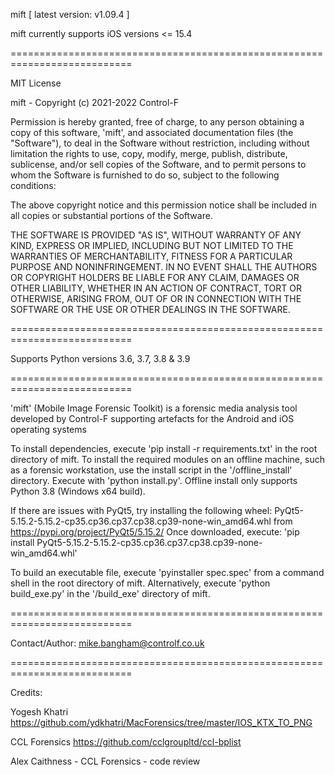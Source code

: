 mift [ latest version: v1.09.4 ]

mift currently supports iOS versions <= 15.4

===========================================================================

MIT License

mift - Copyright (c) 2021-2022 Control-F

Permission is hereby granted, free of charge, to any person obtaining a copy
of this software, 'mift', and associated documentation files (the "Software"), to deal
in the Software without restriction, including without limitation the rights
to use, copy, modify, merge, publish, distribute, sublicense, and/or sell
copies of the Software, and to permit persons to whom the Software is
furnished to do so, subject to the following conditions:

The above copyright notice and this permission notice shall be included in all
copies or substantial portions of the Software.

THE SOFTWARE IS PROVIDED "AS IS", WITHOUT WARRANTY OF ANY KIND, EXPRESS OR
IMPLIED, INCLUDING BUT NOT LIMITED TO THE WARRANTIES OF MERCHANTABILITY,
FITNESS FOR A PARTICULAR PURPOSE AND NONINFRINGEMENT. IN NO EVENT SHALL THE
AUTHORS OR COPYRIGHT HOLDERS BE LIABLE FOR ANY CLAIM, DAMAGES OR OTHER
LIABILITY, WHETHER IN AN ACTION OF CONTRACT, TORT OR OTHERWISE, ARISING FROM,
OUT OF OR IN CONNECTION WITH THE SOFTWARE OR THE USE OR OTHER DEALINGS IN THE
SOFTWARE.

===========================================================================

Supports Python versions 3.6, 3.7, 3.8 & 3.9

===========================================================================

'mift' (Mobile Image Forensic Toolkit) is a forensic media analysis tool 
developed by Control-F supporting artefacts for the Android and iOS operating 
systems

To install dependencies, execute 'pip install -r requirements.txt' in the root
directory of mift. To install the required modules on an offline machine, such
as a forensic workstation, use the install script in the '/offline_install'
directory. Execute with 'python install.py'. Offline install only supports 
Python 3.8 (Windows x64 build). 

If there are issues with PyQt5, try installing the following wheel:
PyQt5-5.15.2-5.15.2-cp35.cp36.cp37.cp38.cp39-none-win_amd64.whl
from https://pypi.org/project/PyQt5/5.15.2/
Once downloaded, execute:
'pip install PyQt5-5.15.2-5.15.2-cp35.cp36.cp37.cp38.cp39-none-win_amd64.whl'

To build an executable file, execute 'pyinstaller spec.spec' from a command shell 
in the root directory of mift. Alternatively, execute 'python build_exe.py' in the
'/build_exe' directory of mift.

===========================================================================

Contact/Author:
mike.bangham@controlf.co.uk

===========================================================================

Credits:

Yogesh Khatri
https://github.com/ydkhatri/MacForensics/tree/master/IOS_KTX_TO_PNG

CCL Forensics
https://github.com/cclgroupltd/ccl-bplist

Alex Caithness - CCL Forensics - code review
